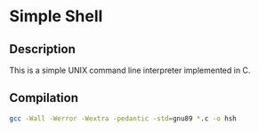 # Simple Shell

## Description
This is a simple UNIX command line interpreter implemented in C.

## Compilation
```bash
gcc -Wall -Werror -Wextra -pedantic -std=gnu89 *.c -o hsh


